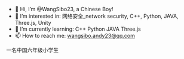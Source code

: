 - 👋 Hi, I’m @WangSibo23, a Chinese Boy!
- 👀 I’m interested in:		网络安全_network security, C++, Python, JAVA, Three.js, Unity
- 🌱 I’m currently learning:		C++ Python JAVA Three.js
- 📫 How to reach me: wangsibo.andy23@qq.com


一名中国六年级小学生
